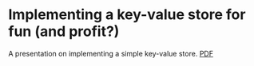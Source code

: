 # Implementing a key-value store for fun (and profit?)

A presentation on implementing a simple key-value store. [PDF](https://github.com/andresilva/kv-store-presentation/blob/master/kv.pdf)
